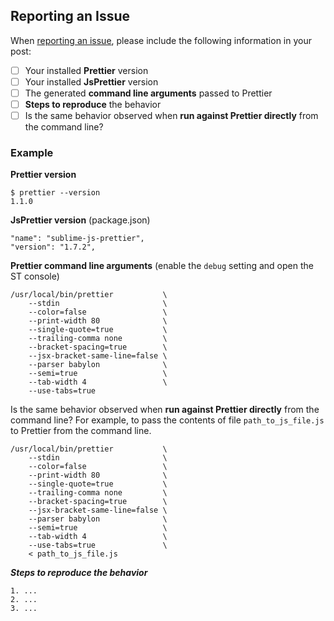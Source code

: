 ## Reporting an Issue

When [reporting an issue](https://github.com/jonlabelle/SublimeJsPrettier/issues),
please include the following information in your post:

- [ ] Your installed **Prettier** version
- [ ] Your installed **JsPrettier** version
- [ ] The generated **command line arguments** passed to Prettier
- [ ] **Steps to reproduce** the behavior
- [ ] Is the same behavior observed when **run against Prettier directly** from the command line?

### Example

**Prettier version**

    $ prettier --version
    1.1.0

**JsPrettier version** (package.json)

    "name": "sublime-js-prettier",
    "version": "1.7.2",

**Prettier command line arguments** (enable the `debug` setting and open the ST console)

    /usr/local/bin/prettier           \
        --stdin                       \
        --color=false                 \
        --print-width 80              \
        --single-quote=true           \
        --trailing-comma none         \
        --bracket-spacing=true        \
        --jsx-bracket-same-line=false \
        --parser babylon              \
        --semi=true                   \
        --tab-width 4                 \
        --use-tabs=true

Is the same behavior observed when **run against Prettier directly** from the
command line? For example, to pass the contents of file `path_to_js_file.js` to
Prettier from the command line.

    /usr/local/bin/prettier           \
        --stdin                       \
        --color=false                 \
        --print-width 80              \
        --single-quote=true           \
        --trailing-comma none         \
        --bracket-spacing=true        \
        --jsx-bracket-same-line=false \
        --parser babylon              \
        --semi=true                   \
        --tab-width 4                 \
        --use-tabs=true               \
        < path_to_js_file.js

***Steps to reproduce the behavior***

    1. ...
    2. ...
    3. ...
